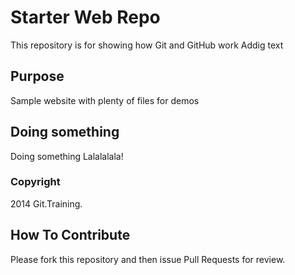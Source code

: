 # Starter Web Repo

This repository is for showing how Git and GitHub work Addig text

## Purpose

Sample website with plenty of files for demos

## Doing something

Doing something
Lalalalala!

### Copyright

2014 Git.Training.

## How To Contribute

Please fork this repository and then issue Pull Requests for review.